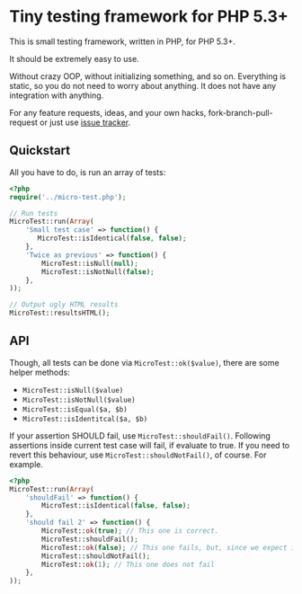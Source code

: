Tiny testing framework for PHP 5.3+
===================================

This is small testing framework, written in PHP, for PHP 5.3+.

It should be extremely easy to use. 

Without crazy OOP, without initializing something, and so on. Everything is static, so you do not need to worry about anything. It does not have any integration with anything.

For any feature requests, ideas, and your own hacks, fork-branch-pull-request or just use [issue tracker](/laacz/php-microtest/issues).

Quickstart
----------

All you have to do, is run an array of tests:

``` php
<?php
require('../micro-test.php');

// Run tests
MicroTest::run(Array(
    'Small test case' => function() {
       MicroTest::isIdentical(false, false);
    },
    'Twice as previous' => function() {
        MicroTest::isNull(null);
        MicroTest::isNotNull(false);
    },
));

// Output ugly HTML results
MicroTest::resultsHTML();
```

API
---

Though, all tests can be done via `MicroTest::ok($value)`, there are some helper methods:

* `MicroTest::isNull($value)`
* `MicroTest::isNotNull($value)`
* `MicroTest::isEqual($a, $b)`
* `MicroTest::isIdentitcal($a, $b)`

If your assertion SHOULD fail, use `MicroTest::shouldFail()`. Following assertions inside current test case will fail, if evaluate to true. If you need to revert this behaviour, use `MicroTest::shouldNotFail()`, of course. For example.

``` php
<?php
MicroTest::run(Array(
    'shouldFail' => function() {
        MicroTest::isIdentical(false, false);
    },
    'should fail 2' => function() {
        MicroTest::ok(true); // This one is correct.
        MicroTest::shouldFail();
        MicroTest::ok(false); // This one fails, but, since we expect it to, it's great success.
        MicroTest::shouldNotFail();
        MicroTest::ok(1); // This one does not fail
    },
));

```